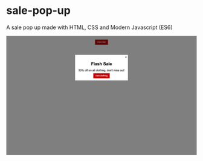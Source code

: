 # sale-pop-up
A sale pop up made with HTML, CSS and Modern Javascript (ES6)


![](img/popupimage.png)
